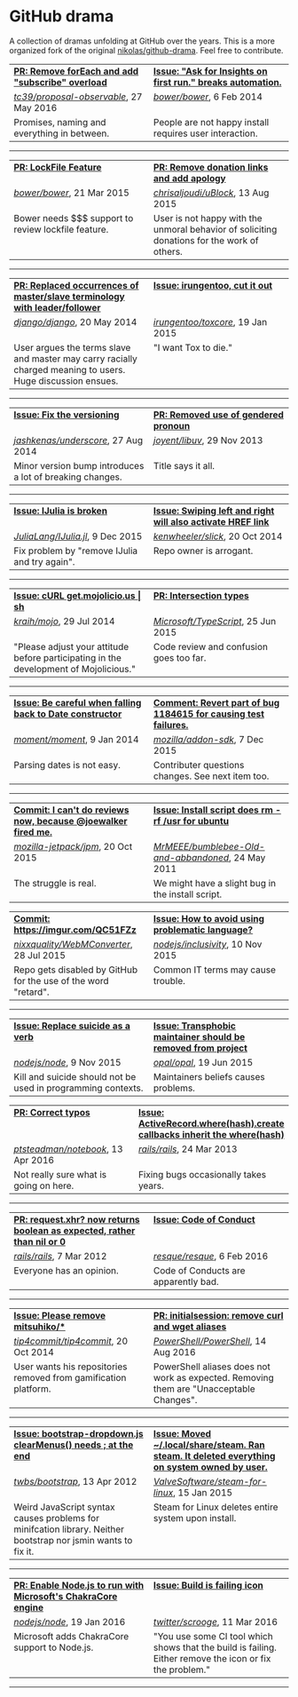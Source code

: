 # GitHub drama

A collection of dramas unfolding at GitHub over the years. This is a more organized fork of the original [nikolas/github-drama](https://github.com/nikolas/github-drama). Feel free to contribute. 

<table width="100%">
  <tr>
    <td width="50%" valign="top">
      <b><a href="https://github.com/tc39/proposal-observable/pull/97">PR: Remove forEach and add "subscribe" overload</a></b>
    </td>
    <td width="50%" valign="top">
      <b><a href="https://github.com/bower/bower/issues/1102">Issue: "Ask for Insights on first run." breaks automation.</a></b>
    </td>
  </tr>
  <tr>
    <td valign="top">
      <em><a href="https://github.com/tc39/proposal-observable">tc39/proposal-observable</a></em>, 27 May 2016
    </td>
    <td valign="top">
      <em><a href="https://github.com/bower/bower">bower/bower</a></em>, 6 Feb 2014
    </td>
  </tr>
  <tr>
    <td valign="top">
      Promises, naming and everything in between.
    </td>
    <td valign="top">
      People are not happy install requires user interaction.
    </td>
  </tr>
</table>

<hr />

<table width="100%">
  <tr>
    <td width="50%" valign="top">
      <b><a href="https://github.com/bower/bower/pull/1748">PR: LockFile Feature</a></b>
    </td>
    <td width="50%" valign="top">
      <b><a href="https://github.com/chrisaljoudi/uBlock/pull/1517">PR: Remove donation links and add apology</a></b>
    </td>
  </tr>
  <tr>
    <td valign="top">
      <em><a href="https://github.com/bower/bower">bower/bower</a></em>, 21 Mar 2015
    </td>
    <td valign="top">
      <em><a href="https://github.com/chrisaljoudi/uBlock">chrisaljoudi/uBlock</a></em>, 13 Aug 2015
    </td>
  </tr>
  <tr>
    <td valign="top">
      Bower needs $$$ support to review lockfile feature.
    </td>
    <td valign="top">
      User is not happy with the unmoral behavior of soliciting donations for the work of others.
    </td>
  </tr>
</table>

<hr />

<table width="100%">
  <tr>
    <td width="50%" valign="top">
      <b><a href="https://github.com/django/django/pull/2692">PR: Replaced occurrences of master/slave terminology with leader/follower</a></b>
    </td>
    <td width="50%" valign="top">
      <b><a href="https://github.com/irungentoo/toxcore/issues/1227">Issue: irungentoo, cut it out</a></b>
    </td>
  </tr>
  <tr>
    <td valign="top">
      <em><a href="https://github.com/django/django">django/django</a></em>, 20 May 2014
    </td>
    <td valign="top">
      <em><a href="https://github.com/irungentoo/toxcore">irungentoo/toxcore</a></em>, 19 Jan 2015
    </td>
  </tr>
  <tr>
    <td valign="top">
      User argues the terms slave and master may carry racially charged meaning to users. Huge discussion ensues.
    </td>
    <td valign="top">
      "I want Tox to die."
    </td>
  </tr>
</table>

<hr />

<table width="100%">
  <tr>
    <td width="50%" valign="top">
      <b><a href="https://github.com/jashkenas/underscore/issues/1805">Issue: Fix the versioning</a></b>
    </td>
    <td width="50%" valign="top">
      <b><a href="https://github.com/joyent/libuv/pull/1015">PR: Removed use of gendered pronoun</a></b>
    </td>
  </tr>
  <tr>
    <td valign="top">
      <em><a href="https://github.com/jashkenas/underscore">jashkenas/underscore</a></em>, 27 Aug 2014
    </td>
    <td valign="top">
      <em><a href="https://github.com/joyent/libuv">joyent/libuv</a></em>, 29 Nov 2013
    </td>
  </tr>
  <tr>
    <td valign="top">
      Minor version bump introduces a lot of breaking changes.
    </td>
    <td valign="top">
      Title says it all.
    </td>
  </tr>
</table>

<hr />

<table width="100%">
  <tr>
    <td width="50%" valign="top">
      <b><a href="https://github.com/JuliaLang/IJulia.jl/issues/398">Issue: IJulia is broken</a></b>
    </td>
    <td width="50%" valign="top">
      <b><a href="https://github.com/kenwheeler/slick/issues/681">Issue: Swiping left and right will also activate HREF link</a></b>
    </td>
  </tr>
  <tr>
    <td valign="top">
      <em><a href="https://github.com/JuliaLang/IJulia.jl">JuliaLang/IJulia.jl</a></em>, 9 Dec 2015
    </td>
    <td valign="top">
      <em><a href="https://github.com/kenwheeler/slick">kenwheeler/slick</a></em>, 20 Oct 2014
    </td>
  </tr>
  <tr>
    <td valign="top">
      Fix problem by "remove IJulia and try again".
    </td>
    <td valign="top">
      Repo owner is arrogant.
    </td>
  </tr>
</table>

<hr />

<table width="100%">
  <tr>
    <td width="50%" valign="top">
      <b><a href="https://github.com/kraih/mojo/issues/656">Issue: cURL get.mojolicio.us | sh</a></b>
    </td>
    <td width="50%" valign="top">
      <b><a href="https://github.com/Microsoft/TypeScript/pull/3622">PR: Intersection types</a></b>
    </td>
  </tr>
  <tr>
    <td valign="top">
      <em><a href="https://github.com/kraih/mojo">kraih/mojo</a></em>, 29 Jul 2014
    </td>
    <td valign="top">
      <em><a href="https://github.com/Microsoft/TypeScript">Microsoft/TypeScript</a></em>, 25 Jun 2015
    </td>
  </tr>
  <tr>
    <td valign="top">
      "Please adjust your attitude before participating in the development of Mojolicious."
    </td>
    <td valign="top">
      Code review and confusion goes too far.
    </td>
  </tr>
</table>

<hr />

<table width="100%">
  <tr>
    <td width="50%" valign="top">
      <b><a href="https://github.com/moment/moment/issues/1407">Issue: Be careful when falling back to Date constructor</a></b>
    </td>
    <td width="50%" valign="top">
      <b><a href="https://github.com/mozilla/addon-sdk/commit/169a05b9764674b6ad3fb1c6ea1cbf3c7edf8db0#commitcomment-14824459">Comment: Revert part of bug 1184615 for causing test failures.</a></b>
    </td>
  </tr>
  <tr>
    <td valign="top">
      <em><a href="https://github.com/moment/moment">moment/moment</a></em>, 9 Jan 2014
    </td>
    <td valign="top">
      <em><a href="https://github.com/mozilla/addon-sdk">mozilla/addon-sdk</a></em>, 7 Dec 2015
    </td>
  </tr>
  <tr>
    <td valign="top">
      Parsing dates is not easy.
    </td>
    <td valign="top">
      Contributer questions changes. See next item too.
    </td>
  </tr>
</table>

<hr />

<table width="100%">
  <tr>
    <td width="50%" valign="top">
      <b><a href="https://github.com/mozilla-jetpack/jpm/pull/357/commits">Commit: I can't do reviews now, because @joewalker fired me.</a></b>
    </td>
    <td width="50%" valign="top">
      <b><a href="https://github.com/MrMEEE/bumblebee-Old-and-abbandoned/issues/123">Issue: Install script does rm -rf /usr for ubuntu</a></b>
    </td>
  </tr>
  <tr>
    <td valign="top">
      <em><a href="https://github.com/mozilla-jetpack/jpm">mozilla-jetpack/jpm</a></em>, 20 Oct 2015
    </td>
    <td valign="top">
      <em><a href="https://github.com/MrMEEE/bumblebee-Old-and-abbandoned">MrMEEE/bumblebee-Old-and-abbandoned</a></em>, 24 May 2011
    </td>
  </tr>
  <tr>
    <td valign="top">
      The struggle is real.
    </td>
    <td valign="top">
      We might have a slight bug in the install script.
    </td>
  </tr>
</table>

<table width="100%">
  <tr>
    <td width="50%" valign="top">
      <b><a href="https://github.com/nixxquality/WebMConverter/commit/c1ac0baac06fa7175677a4a1bf65860a84708d67">Commit: https://imgur.com/QC51FZz</a></b>
    </td>
    <td width="50%" valign="top">
      <b><a href="https://github.com/nodejs/inclusivity/issues/9">Issue: How to avoid using problematic language?</a></b>
    </td>
  </tr>
  <tr>
    <td valign="top">
      <em><a href="https://github.com/nixxquality/WebMConverter">nixxquality/WebMConverter</a></em>, 28 Jul 2015
    </td>
    <td valign="top">
      <em><a href="https://github.com/nodejs/inclusivity">nodejs/inclusivity</a></em>, 10 Nov 2015
    </td>
  </tr>
  <tr>
    <td valign="top">
      Repo gets disabled by GitHub for the use of the word "retard".
    </td>
    <td valign="top">
      Common IT terms may cause trouble.
    </td>
  </tr>
</table>

<hr />

<table width="100%">
  <tr>
    <td width="50%" valign="top">
      <b><a href="https://github.com/nodejs/node/issues/3721">Issue: Replace suicide as a verb</a></b>
    </td>
    <td width="50%" valign="top">
      <b><a href="https://github.com/opal/opal/issues/941">Issue: Transphobic maintainer should be removed from project</a></b>
    </td>
  </tr>
  <tr>
    <td valign="top">
      <em><a href="https://github.com/nodejs/node">nodejs/node</a></em>, 9 Nov 2015
    </td>
    <td valign="top">
      <em><a href="https://github.com/opal/opal">opal/opal</a></em>, 19 Jun 2015
    </td>
  </tr>
  <tr>
    <td valign="top">
      Kill and suicide should not be used in programming contexts.
    </td>
    <td valign="top">
      Maintainers beliefs causes problems.
    </td>
  </tr>
</table>

<table width="100%">
  <tr>
    <td width="50%" valign="top">
      <b><a href="https://github.com/ptsteadman/notebook/pull/1">PR: Correct typos</a></b>
    </td>
    <td width="50%" valign="top">
      <b><a href="https://github.com/rails/rails/issues/9894">Issue: ActiveRecord.where(hash).create callbacks inherit the where(hash)</a></b>
    </td>
  </tr>
  <tr>
    <td valign="top">
      <em><a href="https://github.com/ptsteadman/notebook">ptsteadman/notebook</a></em>, 13 Apr 2016
    </td>
    <td valign="top">
      <em><a href="https://github.com/rails/rails">rails/rails</a></em>, 24 Mar 2013
    </td>
  </tr>
  <tr>
    <td valign="top">
      Not really sure what is going on here.
    </td>
    <td valign="top">
      Fixing bugs occasionally takes years.
    </td>
  </tr>
</table>

<hr />

<table width="100%">
  <tr>
    <td width="50%" valign="top">
      <b><a href="https://github.com/rails/rails/pull/5329">PR: request.xhr? now returns boolean as expected, rather than nil or 0</a></b>
    </td>
    <td width="50%" valign="top">
      <b><a href="https://github.com/resque/resque/issues/1406">Issue: Code of Conduct</a></b>
    </td>
  </tr>
  <tr>
    <td valign="top">
      <em><a href="https://github.com/rails/rails">rails/rails</a></em>, 7 Mar 2012
    </td>
    <td valign="top">
      <em><a href="https://github.com/resque/resque">resque/resque</a></em>, 6 Feb 2016
    </td>
  </tr>
  <tr>
    <td valign="top">
      Everyone has an opinion.
    </td>
    <td valign="top">
      Code of Conducts are apparently bad.
    </td>
  </tr>
</table>

<hr />

<table width="100%">
  <tr>
    <td width="50%" valign="top">
      <b><a href="https://github.com/tip4commit/tip4commit/issues/127">Issue: Please remove mitsuhiko/*</a></b>
    </td>
    <td width="50%" valign="top">
      <b><a href="https://github.com/PowerShell/PowerShell/pull/1901">PR: initialsession: remove curl and wget aliases</a></b>
    </td>
  </tr>
  <tr>
    <td valign="top">
      <em><a href="https://github.com/tip4commit/tip4commit">tip4commit/tip4commit</a></em>, 20 Oct 2014
    </td>
    <td valign="top">
      <em><a href="https://github.com/PowerShell/PowerShell">PowerShell/PowerShell</a></em>, 14 Aug 2016
    </td>
  </tr>
  <tr>
    <td valign="top">
      User wants his repositories removed from gamification platform.
    </td>
    <td valign="top">
      PowerShell aliases does not work as expected. Removing them are "Unacceptable Changes".
    </td>
  </tr>
</table>

<hr />

<table width="100%">
  <tr>
    <td width="50%" valign="top">
      <b><a href="https://github.com/twbs/bootstrap/issues/3057">Issue: bootstrap-dropdown.js clearMenus() needs ; at the end</a></b>
    </td>
    <td width="50%" valign="top">
      <b><a href="https://github.com/ValveSoftware/steam-for-linux/issues/3671">Issue: Moved ~/.local/share/steam. Ran steam. It deleted everything on system owned by user.</a></b>
    </td>
  </tr>
  <tr>
    <td valign="top">
      <em><a href="https://github.com/twbs/bootstrap">twbs/bootstrap</a></em>, 13 Apr 2012
    </td>
    <td valign="top">
      <em><a href="https://github.com/ValveSoftware/steam-for-linux">ValveSoftware/steam-for-linux</a></em>, 15 Jan 2015
    </td>
  </tr>
  <tr>
    <td valign="top">
      Weird JavaScript syntax causes problems for minifcation library. Neither bootstrap nor jsmin wants to fix it.
    </td>
    <td valign="top">
      Steam for Linux deletes entire system upon install.
    </td>
  </tr>
</table>

<hr />

<table width="100%">
  <tr>
    <td width="50%" valign="top">
      <b><a href="https://github.com/nodejs/node/pull/4765">PR: Enable Node.js to run with Microsoft's ChakraCore engine</a></b>
    </td>
    <td width="50%" valign="top">
      <b><a href="https://github.com/twitter/scrooge/issues/222">Issue: Build is failing icon</a></b>
    </td>
  </tr>
  <tr>
    <td valign="top">
      <em><a href="https://github.com/nodejs/node">nodejs/node</a></em>, 19 Jan 2016
    </td>
    <td valign="top">
      <em><a href="https://github.com/twitter/scrooge">twitter/scrooge</a></em>, 11 Mar 2016
    </td>
  </tr>
  <tr>
    <td valign="top">
      Microsoft adds ChakraCore support to Node.js.
    </td>
    <td valign="top">
      "You use some CI tool which shows that the build is failing. Either remove the icon or fix the problem."
    </td>
  </tr>
</table>

<hr />
